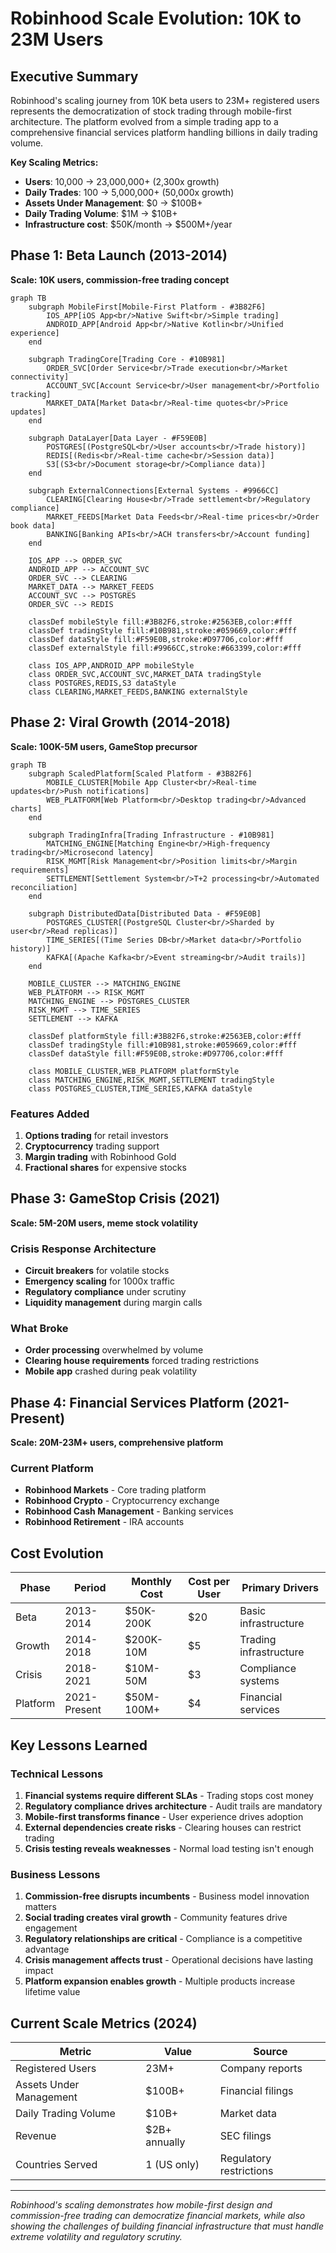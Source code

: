 # Robinhood Scale Evolution: 10K to 23M Users

## Executive Summary

Robinhood's scaling journey from 10K beta users to 23M+ registered users represents the democratization of stock trading through mobile-first architecture. The platform evolved from a simple trading app to a comprehensive financial services platform handling billions in daily trading volume.

**Key Scaling Metrics:**
- **Users**: 10,000 → 23,000,000+ (2,300x growth)
- **Daily Trades**: 100 → 5,000,000+ (50,000x growth)
- **Assets Under Management**: $0 → $100B+
- **Daily Trading Volume**: $1M → $10B+
- **Infrastructure cost**: $50K/month → $500M+/year

## Phase 1: Beta Launch (2013-2014)
**Scale: 10K users, commission-free trading concept**

```mermaid
graph TB
    subgraph MobileFirst[Mobile-First Platform - #3B82F6]
        IOS_APP[iOS App<br/>Native Swift<br/>Simple trading]
        ANDROID_APP[Android App<br/>Native Kotlin<br/>Unified experience]
    end

    subgraph TradingCore[Trading Core - #10B981]
        ORDER_SVC[Order Service<br/>Trade execution<br/>Market connectivity]
        ACCOUNT_SVC[Account Service<br/>User management<br/>Portfolio tracking]
        MARKET_DATA[Market Data<br/>Real-time quotes<br/>Price updates]
    end

    subgraph DataLayer[Data Layer - #F59E0B]
        POSTGRES[(PostgreSQL<br/>User accounts<br/>Trade history)]
        REDIS[(Redis<br/>Real-time cache<br/>Session data)]
        S3[(S3<br/>Document storage<br/>Compliance data)]
    end

    subgraph ExternalConnections[External Systems - #9966CC]
        CLEARING[Clearing House<br/>Trade settlement<br/>Regulatory compliance]
        MARKET_FEEDS[Market Data Feeds<br/>Real-time prices<br/>Order book data]
        BANKING[Banking APIs<br/>ACH transfers<br/>Account funding]
    end

    IOS_APP --> ORDER_SVC
    ANDROID_APP --> ACCOUNT_SVC
    ORDER_SVC --> CLEARING
    MARKET_DATA --> MARKET_FEEDS
    ACCOUNT_SVC --> POSTGRES
    ORDER_SVC --> REDIS

    classDef mobileStyle fill:#3B82F6,stroke:#2563EB,color:#fff
    classDef tradingStyle fill:#10B981,stroke:#059669,color:#fff
    classDef dataStyle fill:#F59E0B,stroke:#D97706,color:#fff
    classDef externalStyle fill:#9966CC,stroke:#663399,color:#fff

    class IOS_APP,ANDROID_APP mobileStyle
    class ORDER_SVC,ACCOUNT_SVC,MARKET_DATA tradingStyle
    class POSTGRES,REDIS,S3 dataStyle
    class CLEARING,MARKET_FEEDS,BANKING externalStyle
```

## Phase 2: Viral Growth (2014-2018)
**Scale: 100K-5M users, GameStop precursor**

```mermaid
graph TB
    subgraph ScaledPlatform[Scaled Platform - #3B82F6]
        MOBILE_CLUSTER[Mobile App Cluster<br/>Real-time updates<br/>Push notifications]
        WEB_PLATFORM[Web Platform<br/>Desktop trading<br/>Advanced charts]
    end

    subgraph TradingInfra[Trading Infrastructure - #10B981]
        MATCHING_ENGINE[Matching Engine<br/>High-frequency trading<br/>Microsecond latency]
        RISK_MGMT[Risk Management<br/>Position limits<br/>Margin requirements]
        SETTLEMENT[Settlement System<br/>T+2 processing<br/>Automated reconciliation]
    end

    subgraph DistributedData[Distributed Data - #F59E0B]
        POSTGRES_CLUSTER[(PostgreSQL Cluster<br/>Sharded by user<br/>Read replicas)]
        TIME_SERIES[(Time Series DB<br/>Market data<br/>Portfolio history)]
        KAFKA[(Apache Kafka<br/>Event streaming<br/>Audit trails)]
    end

    MOBILE_CLUSTER --> MATCHING_ENGINE
    WEB_PLATFORM --> RISK_MGMT
    MATCHING_ENGINE --> POSTGRES_CLUSTER
    RISK_MGMT --> TIME_SERIES
    SETTLEMENT --> KAFKA

    classDef platformStyle fill:#3B82F6,stroke:#2563EB,color:#fff
    classDef tradingStyle fill:#10B981,stroke:#059669,color:#fff
    classDef dataStyle fill:#F59E0B,stroke:#D97706,color:#fff

    class MOBILE_CLUSTER,WEB_PLATFORM platformStyle
    class MATCHING_ENGINE,RISK_MGMT,SETTLEMENT tradingStyle
    class POSTGRES_CLUSTER,TIME_SERIES,KAFKA dataStyle
```

### Features Added
1. **Options trading** for retail investors
2. **Cryptocurrency** trading support
3. **Margin trading** with Robinhood Gold
4. **Fractional shares** for expensive stocks

## Phase 3: GameStop Crisis (2021)
**Scale: 5M-20M users, meme stock volatility**

### Crisis Response Architecture
- **Circuit breakers** for volatile stocks
- **Emergency scaling** for 1000x traffic
- **Regulatory compliance** under scrutiny
- **Liquidity management** during margin calls

### What Broke
- **Order processing** overwhelmed by volume
- **Clearing house requirements** forced trading restrictions
- **Mobile app** crashed during peak volatility

## Phase 4: Financial Services Platform (2021-Present)
**Scale: 20M-23M+ users, comprehensive platform**

### Current Platform
- **Robinhood Markets** - Core trading platform
- **Robinhood Crypto** - Cryptocurrency exchange
- **Robinhood Cash Management** - Banking services
- **Robinhood Retirement** - IRA accounts

## Cost Evolution

| Phase | Period | Monthly Cost | Cost per User | Primary Drivers |
|-------|--------|--------------|---------------|----------------|
| Beta | 2013-2014 | $50K-200K | $20 | Basic infrastructure |
| Growth | 2014-2018 | $200K-10M | $5 | Trading infrastructure |
| Crisis | 2018-2021 | $10M-50M | $3 | Compliance systems |
| Platform | 2021-Present | $50M-100M+ | $4 | Financial services |

## Key Lessons Learned

### Technical Lessons
1. **Financial systems require different SLAs** - Trading stops cost money
2. **Regulatory compliance drives architecture** - Audit trails are mandatory
3. **Mobile-first transforms finance** - User experience drives adoption
4. **External dependencies create risks** - Clearing houses can restrict trading
5. **Crisis testing reveals weaknesses** - Normal load testing isn't enough

### Business Lessons
1. **Commission-free disrupts incumbents** - Business model innovation matters
2. **Social trading creates viral growth** - Community features drive engagement
3. **Regulatory relationships are critical** - Compliance is a competitive advantage
4. **Crisis management affects trust** - Operational decisions have lasting impact
5. **Platform expansion enables growth** - Multiple products increase lifetime value

## Current Scale Metrics (2024)

| Metric | Value | Source |
|--------|-------|--------|
| Registered Users | 23M+ | Company reports |
| Assets Under Management | $100B+ | Financial filings |
| Daily Trading Volume | $10B+ | Market data |
| Revenue | $2B+ annually | SEC filings |
| Countries Served | 1 (US only) | Regulatory restrictions |

---

*Robinhood's scaling demonstrates how mobile-first design and commission-free trading can democratize financial markets, while also showing the challenges of building financial infrastructure that must handle extreme volatility and regulatory scrutiny.*